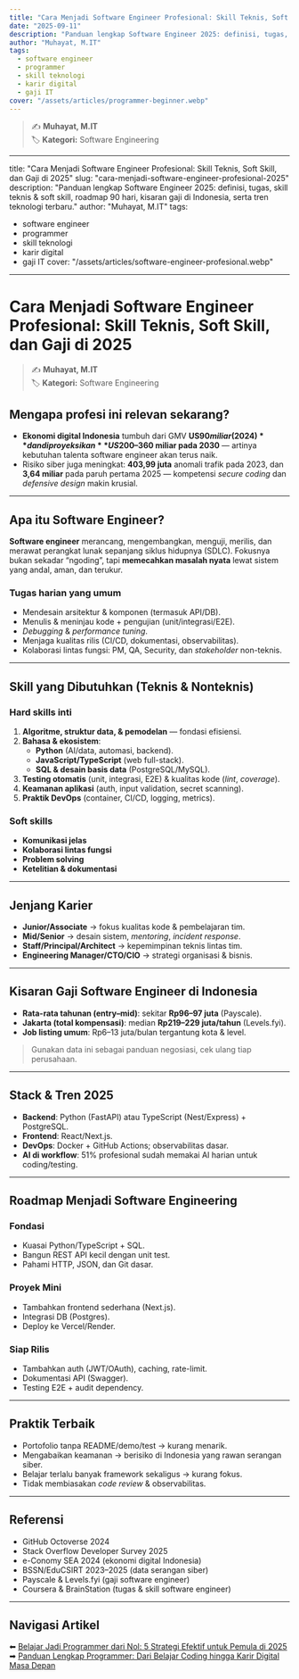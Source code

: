 ```yaml
---
title: "Cara Menjadi Software Engineer Profesional: Skill Teknis, Soft Skill, dan Gaji di 2025"
date: "2025-09-11"
description: "Panduan lengkap Software Engineer 2025: definisi, tugas, skill teknis & soft skill, roadmap 90 hari, kisaran gaji di Indonesia, serta tren teknologi terbaru."
author: "Muhayat, M.IT"
tags:
  - software engineer
  - programmer
  - skill teknologi
  - karir digital
  - gaji IT
cover: "/assets/articles/programmer-beginner.webp"
---
```


> ✍️ **Muhayat, M.IT**  
> 🏷️ **Kategori:** Software Engineering  
---
title: "Cara Menjadi Software Engineer Profesional: Skill Teknis, Soft Skill, dan Gaji di 2025"
slug: "cara-menjadi-software-engineer-profesional-2025"
description: "Panduan lengkap Software Engineer 2025: definisi, tugas, skill teknis & soft skill, roadmap 90 hari, kisaran gaji di Indonesia, serta tren teknologi terbaru."
author: "Muhayat, M.IT"
tags:
  - software engineer
  - programmer
  - skill teknologi
  - karir digital
  - gaji IT
cover: "/assets/articles/software-engineer-profesional.webp"
---

# Cara Menjadi Software Engineer Profesional: Skill Teknis, Soft Skill, dan Gaji di 2025

> ✍️ **Muhayat, M.IT**  
> 🏷️ **Kategori:** Software Engineering  

## Mengapa profesi ini relevan sekarang?

- **Ekonomi digital Indonesia** tumbuh dari GMV **US$90 miliar (2024)** dan diproyeksikan **US$200–360 miliar pada 2030** — artinya kebutuhan talenta software engineer akan terus naik.  
- Risiko siber juga meningkat: **403,99 juta** anomali trafik pada 2023, dan **3,64 miliar** pada paruh pertama 2025 — kompetensi *secure coding* dan *defensive design* makin krusial.  

---

## Apa itu Software Engineer?

**Software engineer** merancang, mengembangkan, menguji, merilis, dan merawat perangkat lunak sepanjang siklus hidupnya (SDLC). Fokusnya bukan sekadar “ngoding”, tapi **memecahkan masalah nyata** lewat sistem yang andal, aman, dan terukur.

### Tugas harian yang umum
- Mendesain arsitektur & komponen (termasuk API/DB).  
- Menulis & meninjau kode + pengujian (unit/integrasi/E2E).  
- *Debugging* & *performance tuning*.  
- Menjaga kualitas rilis (CI/CD, dokumentasi, observabilitas).  
- Kolaborasi lintas fungsi: PM, QA, Security, dan *stakeholder* non-teknis.  

---

## Skill yang Dibutuhkan (Teknis & Nonteknis)

### Hard skills inti
1. **Algoritme, struktur data, & pemodelan** — fondasi efisiensi.  
2. **Bahasa & ekosistem**:  
   - **Python** (AI/data, automasi, backend).  
   - **JavaScript/TypeScript** (web full-stack).  
   - **SQL & desain basis data** (PostgreSQL/MySQL).  
3. **Testing otomatis** (unit, integrasi, E2E) & kualitas kode (*lint*, *coverage*).  
4. **Keamanan aplikasi** (auth, input validation, secret scanning).  
5. **Praktik DevOps** (container, CI/CD, logging, metrics).  

### Soft skills
- **Komunikasi jelas**  
- **Kolaborasi lintas fungsi**  
- **Problem solving**  
- **Ketelitian & dokumentasi**  

---

## Jenjang Karier

- **Junior/Associate** → fokus kualitas kode & pembelajaran tim.  
- **Mid/Senior** → desain sistem, *mentoring*, *incident response*.  
- **Staff/Principal/Architect** → kepemimpinan teknis lintas tim.  
- **Engineering Manager/CTO/CIO** → strategi organisasi & bisnis.  

---

## Kisaran Gaji Software Engineer di Indonesia

- **Rata-rata tahunan (entry–mid)**: sekitar **Rp96–97 juta** (Payscale).  
- **Jakarta (total kompensasi)**: median **Rp219–229 juta/tahun** (Levels.fyi).  
- **Job listing umum**: Rp6–13 juta/bulan tergantung kota & level.  

> Gunakan data ini sebagai panduan negosiasi, cek ulang tiap perusahaan.

---

## Stack & Tren 2025

- **Backend**: Python (FastAPI) atau TypeScript (Nest/Express) + PostgreSQL.  
- **Frontend**: React/Next.js.  
- **DevOps**: Docker + GitHub Actions; observabilitas dasar.  
- **AI di workflow**: 51% profesional sudah memakai AI harian untuk coding/testing.  

---

## Roadmap Menjadi Software Engineering

### Fondasi
- Kuasai Python/TypeScript + SQL.  
- Bangun REST API kecil dengan unit test.  
- Pahami HTTP, JSON, dan Git dasar.  

### Proyek Mini
- Tambahkan frontend sederhana (Next.js).  
- Integrasi DB (Postgres).  
- Deploy ke Vercel/Render.  

### Siap Rilis
- Tambahkan auth (JWT/OAuth), caching, rate-limit.  
- Dokumentasi API (Swagger).  
- Testing E2E + audit dependency.  

---

## Praktik Terbaik

- Portofolio tanpa README/demo/test → kurang menarik.  
- Mengabaikan keamanan → berisiko di Indonesia yang rawan serangan siber.  
- Belajar terlalu banyak framework sekaligus → kurang fokus.  
- Tidak membiasakan *code review* & observabilitas.  

---

## Referensi

- GitHub Octoverse 2024  
- Stack Overflow Developer Survey 2025  
- e-Conomy SEA 2024 (ekonomi digital Indonesia)  
- BSSN/EduCSIRT 2023–2025 (data serangan siber)  
- Payscale & Levels.fyi (gaji software engineer)  
- Coursera & BrainStation (tugas & skill software engineer)  

---

## Navigasi Artikel

⬅ [Belajar Jadi Programmer dari Nol: 5 Strategi Efektif untuk Pemula di 2025](/articles/belajar-jadi-programmer-dari-nol-5-strategi-pemula/)  
➡ [Panduan Lengkap Programmer: Dari Belajar Coding hingga Karir Digital Masa Depan](/articles/panduan-lengkap-programmer-belajar-coding-karir-digital/)  

